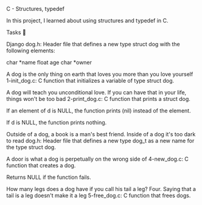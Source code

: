 C - Structures, typedef

In this project, I learned about using structures and typedef in C.

Tasks 📃

Django
dog.h: Header file that defines a new type struct dog with the following elements:

char *name float age char *owner

A dog is the only thing on earth that loves you more than you love yourself
1-init_dog.c: C function that initializes a variable of type struct dog.

A dog will teach you unconditional love. If you can have that in your life, things won't be too bad
2-print_dog.c: C function that prints a struct dog.

If an element of d is NULL, the function prints (nil) instead of the element.

If d is NULL, the function prints nothing.

Outside of a dog, a book is a man's best friend. Inside of a dog it's too dark to read
dog.h: Header file that defines a new type dog_t as a new name for the type struct dog.

A door is what a dog is perpetually on the wrong side of
4-new_dog.c: C function that creates a dog.

Returns NULL if the function fails.

How many legs does a dog have if you call his tail a leg? Four. Saying that a tail is a leg doesn't make it a leg
5-free_dog.c: C function that frees dogs.
